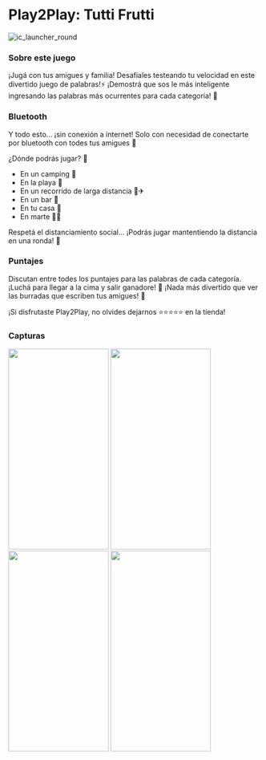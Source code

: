 # Play2Play: Tutti Frutti

![ic_launcher_round](https://user-images.githubusercontent.com/9021200/125312461-a9083e80-e30a-11eb-819a-b5f505b9438b.png)

### Sobre este juego

¡Jugá con tus amigues y familia! Desafiales testeando tu velocidad en este divertido juego de palabras!⚡
¡Demostrá que sos le más inteligente ingresando las palabras más ocurrentes para cada categoría! 🧠

### Bluetooth

Y todo esto... ¡sin conexión a internet! Solo con necesidad de conectarte por bluetooth con todes tus amigues 👭

¿Dónde podrás jugar? 🤔

  - En un camping 🎒
  - En la playa 🌊
  - En un recorrido de larga distancia 🚗✈
  - En un bar 🍻
  - En tu casa 🏡
  - En marte 👩‍🚀
  
 Respetá el distanciamiento social... ¡Podrás jugar mantentiendo la distancia en una ronda! 👑

### Puntajes

Discutan entre todes los puntajes para las palabras de cada categoría. ¡Luchá para llegar a la cima y salir ganadore! 🥇
¡Nada más divertido que ver las burradas que escriben tus amigues! 🥴



¡Si disfrutaste Play2Play, no olvides dejarnos ⭐⭐⭐⭐⭐ en la tienda!


### Capturas

<img src="https://user-images.githubusercontent.com/31253446/125311860-21223480-e30a-11eb-9d90-4ec0dd10effa.jpg" width="200" height="400" /> <img src="https://user-images.githubusercontent.com/31253446/125311887-27181580-e30a-11eb-8739-970a7a42ac99.jpg" width="200" height="400" /> <img src="https://user-images.githubusercontent.com/31253446/125311902-2b443300-e30a-11eb-9997-da988b837924.jpg" width="200" height="400" /> <img src="https://user-images.githubusercontent.com/31253446/125311913-2d0df680-e30a-11eb-94ce-733df2cc8975.jpg" width="200" height="400" />



